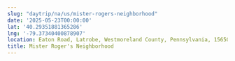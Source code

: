 ```yaml
---
slug: "daytrip/na/us/mister-rogers-neighborhood"
date: '2025-05-23T00:00:00'
lat: '40.29351881365286'
lng: '-79.37340400878907'
location: Eaton Road, Latrobe, Westmoreland County, Pennsylvania, 15650, United States
title: Mister Roger's Neighborhood
---
```



